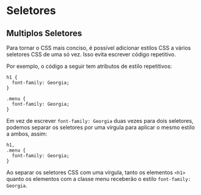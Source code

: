 # Seletores

## Multiplos Seletores

Para tornar o CSS mais conciso, é possível adicionar estilos CSS a vários seletores CSS de uma só vez. Isso evita escrever código repetitivo.

Por exemplo, o código a seguir tem atributos de estilo repetitivos:

```
h1 {
  font-family: Georgia;
}

.menu {
  font-family: Georgia;
}
```

Em vez de escrever `font-family: Georgia` duas vezes para dois seletores, podemos separar os seletores por uma vírgula para aplicar o mesmo estilo a ambos, assim:

```
h1,
.menu {
  font-family: Georgia;
}
```

Ao separar os seletores CSS com uma vírgula, tanto os elementos `<h1>` quanto os elementos com a classe menu receberão o estilo `font-family: Georgia`.
